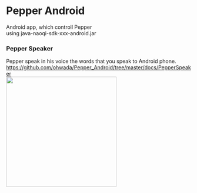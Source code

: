 Pepper Android
===============

Android app, which controll Pepper<br>
using java-naoqi-sdk-xxx-android.jar<br>

### Pepper Speaker
Pepper speak in his voice the words that you speak to Android phone. <br>
https://github.com/ohwada/Pepper_Android/tree/master/docs/PepperSpeaker <br>
<img src="https://raw.githubusercontent.com/ohwada/Pepper_Android/master/docs/PepperSpeaker/concept.png" width="300" />
